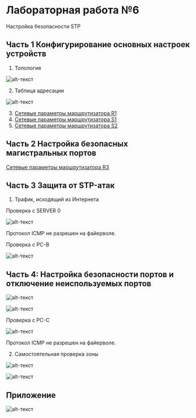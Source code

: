 # Лабораторная работа №6
Настройка безопасности STP


## Часть 1 Конфигурирование основных настроек устройств
 
1.	Топология

![alt-текст][Топология]

[Топология]:https://github.com/b00mmer/Lab6/blob/main/Topology.JPG "Топология"

2. Таблица адресации

![alt-текст][Таблица]

[Таблица]:https://github.com/b00mmer/Lab6/blob/main/%D0%A2%D0%B0%D0%B1%D0%BB%D0%B8%D1%86%D0%B0%20%D0%B0%D0%B4%D1%80%D0%B5%D1%81%D0%BE%D0%B2.JPG "Таблица адресации"

3. [Сетевые параметры маршрутизатора R1](https://github.com/b00mmer/Lab6/blob/main/R1_running-config_4.txt)
4. [Сетевые параметры маршрутизатора S1](https://github.com/b00mmer/Lab6/blob/main/S1_running-config_4.txt)
5. [Сетевые параметры маршрутизатора S2](https://github.com/b00mmer/Lab6/blob/main/S2_running-config_4.txt)

 

 ## Часть 2 Настройка безопасных магистральных портов

 [Сетевые параметры маршрутизатора R3](https://github.com/b00mmer/Lab5/blob/main/R3_running-config.4.txt)
  
  ## Часть 3 Защита от STP-атак

1. Трафик, исходящий из Интернета  

Проверка с SERVER 0

![alt-текст][Internet]

[Internet]:https://github.com/b00mmer/Lab5/blob/main/Ping-A.JPG "Internet"

Протокол ICMP не разрешен на файерволе.

Проверка с PC-B

![alt-текст][INSIDE]

[INSIDE]:https://github.com/b00mmer/Lab5/blob/main/Ping-B.JPG "INSIDE"


  ## Часть 4: Настройка безопасности портов и отключение неиспользуемых портов

![alt-текст][HTTP]

[HTTP]:https://github.com/b00mmer/Lab5/blob/main/PC-C-web.JPG "HTTP"



![alt-текст][HTTPS]

[HTTPS]:https://github.com/b00mmer/Lab5/blob/main/PC-C-webs.JPG "HTTPS"




Проверка с PC-C

![alt-текст][CONFROOM]

[CONFROOM]:https://github.com/b00mmer/Lab5/blob/main/Ping-C.JPG "CONFROOM"


Протокол ICMP не разрешен на файерволе.

2. Самостоятельная проверка зоны


![alt-текст][SELF1]

[SELF1]:https://github.com/b00mmer/Lab5/blob/main/Ping-A-R.JPG "SELF1"


![alt-текст][SELF2]

[SELF2]:https://github.com/b00mmer/Lab5/blob/main/Ping-C-R.JPG "SELF2"


## Приложение

![alt-текст][Appen]

[Appen]:https://github.com/b00mmer/Lab5/blob/main/Appen.JPG "Appen"


